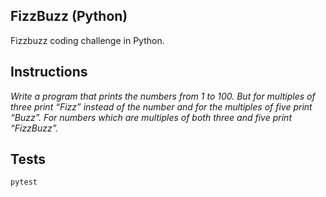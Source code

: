 ## FizzBuzz (Python)
Fizzbuzz coding challenge in Python.

## Instructions

*Write a program that prints the numbers from 1 to 100. But for multiples of three print “Fizz” instead of the number and for the multiples of five print “Buzz”. For numbers which are multiples of both three and five print “FizzBuzz”.*

## Tests
`pytest`
